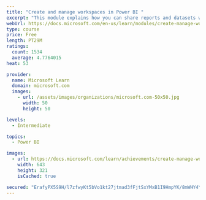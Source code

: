 ```yaml
---
title: "Create and manage workspaces in Power BI "
excerpt: "This module explains how you can share reports and datasets with your users and how to create a deployment strategy that makes sense for you and your organization. Furthermore, you will learn about data lineage in Microsoft Power BI."
webUrl: https://docs.microsoft.com/en-us/learn/modules/create-manage-workspaces-power-bi/
type: course
price: Free
length: PT29M
ratings:
  count: 1534
  average: 4.7764015
heat: 53

provider:
  name: Microsoft Learn
  domain: microsoft.com
  images:
    - url: /assets/images/organizations/microsoft.com-50x50.jpg
      width: 50
      height: 50

levels:
  - Intermediate

topics:
  - Power BI

images:
  - url: https://docs.microsoft.com/learn/achievements/create-manage-workspaces-power-bi-social.png
    width: 643
    height: 321
    isCached: true

secured: "ErafyPX5S9H/l7zfwyKt5bVo1kt27jtmad3fFjtSxYMxB1I9HmpYK/8mWHY4YwxT58gfGXcIqsYE5K8EAyVr1rWHIQ/lIGU+jNMqf1sjAl0JWx5hlRmYt7Dlc9On8nz217pwvJM82Gl/JiZT9gmo1hc0QytGzdQlMmxEOWc2r3rSIZF37Vk1DUd6FdodNItA/MSnalJvZpKosJQc6m2FYVz1MMxXOa+rAZfcWj6EF3WH8XT3rcMSN2fDpNadkSqrNRN6Z/Tac9zMfDzRHm9vW6/CFHIcDVRLbk6T5RJwQ2kvxO5QIclxZ2O190lHUAJX976aNviRX3GLcy0ptmKfKZDyHCLs4/BZoYNn/og2rYV1xgVEY2t5HNXrBkt+pWVOrCfr0g2CuQLHymTRSg3bUzluajVqyYFPpep9bR40Xgs=;I9+iT6Snr9vOv6J46wZaSQ=="
---
```


